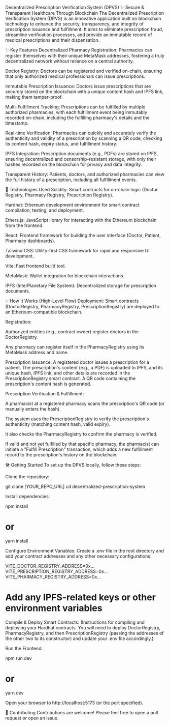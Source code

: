 Decentralized Prescription Verification System (DPVS) ✨
Secure & Transparent Healthcare Through Blockchain
The Decentralized Prescription Verification System (DPVS) is an innovative application built on blockchain technology to enhance the security, transparency, and integrity of prescription issuance and fulfillment. It aims to eliminate prescription fraud, streamline verification processes, and provide an immutable record of medical prescriptions and their dispensation.

✨ Key Features
Decentralized Pharmacy Registration: Pharmacies can register themselves with their unique MetaMask addresses, fostering a truly decentralized network without reliance on a central authority.

Doctor Registry: Doctors can be registered and verified on-chain, ensuring that only authorized medical professionals can issue prescriptions.

Immutable Prescription Issuance: Doctors issue prescriptions that are securely stored on the blockchain with a unique content hash and IPFS link, making them tamper-proof.

Multi-Fulfillment Tracking: Prescriptions can be fulfilled by multiple authorized pharmacies, with each fulfillment event being immutably recorded on-chain, including the fulfilling pharmacy's details and the timestamp.

Real-time Verification: Pharmacies can quickly and accurately verify the authenticity and validity of a prescription by scanning a QR code, checking its content hash, expiry status, and fulfillment history.

IPFS Integration: Prescription documents (e.g., PDFs) are stored on IPFS, ensuring decentralized and censorship-resistant storage, with only their hashes recorded on the blockchain for privacy and data integrity.

Transparent History: Patients, doctors, and authorized pharmacies can view the full history of a prescription, including all fulfillment events.

🚀 Technologies Used
Solidity: Smart contracts for on-chain logic (Doctor Registry, Pharmacy Registry, Prescription Registry).

Hardhat: Ethereum development environment for smart contract compilation, testing, and deployment.

Ethers.js: JavaScript library for interacting with the Ethereum blockchain from the frontend.

React: Frontend framework for building the user interface (Doctor, Patient, Pharmacy dashboards).

Tailwind CSS: Utility-first CSS framework for rapid and responsive UI development.

Vite: Fast frontend build tool.

MetaMask: Wallet integration for blockchain interactions.

IPFS (InterPlanetary File System): Decentralized storage for prescription documents.

💡 How It Works (High-Level Flow)
Deployment: Smart contracts (DoctorRegistry, PharmacyRegistry, PrescriptionRegistry) are deployed to an Ethereum-compatible blockchain.

Registration:

Authorized entities (e.g., contract owner) register doctors in the DoctorRegistry.

Any pharmacy can register itself in the PharmacyRegistry using its MetaMask address and name.

Prescription Issuance: A registered doctor issues a prescription for a patient. The prescription's content (e.g., a PDF) is uploaded to IPFS, and its unique hash, IPFS link, and other details are recorded in the PrescriptionRegistry smart contract. A QR code containing the prescription's content hash is generated.

Prescription Verification & Fulfillment:

A pharmacist at a registered pharmacy scans the prescription's QR code (or manually enters the hash).

The system uses the PrescriptionRegistry to verify the prescription's authenticity (matching content hash, valid expiry).

It also checks the PharmacyRegistry to confirm the pharmacy is verified.

If valid and not yet fulfilled by that specific pharmacy, the pharmacist can initiate a "Fulfill Prescription" transaction, which adds a new fulfillment record to the prescription's history on the blockchain.

🛠️ Getting Started
To set up the DPVS locally, follow these steps:

Clone the repository:

git clone [YOUR_REPO_URL]
cd decentralized-prescription-system

Install dependencies:

npm install
# or
yarn install

Configure Environment Variables:
Create a .env file in the root directory and add your contract addresses and any other necessary configurations:

VITE_DOCTOR_REGISTRY_ADDRESS=0x...
VITE_PRESCRIPTION_REGISTRY_ADDRESS=0x...
VITE_PHARMACY_REGISTRY_ADDRESS=0x...
# Add any IPFS-related keys or other environment variables

Compile & Deploy Smart Contracts:
(Instructions for compiling and deploying your Hardhat contracts. You will need to deploy DoctorRegistry, PharmacyRegistry, and then PrescriptionRegistry (passing the addresses of the other two to its constructor) and update your .env file accordingly.)

Run the Frontend:

npm run dev
# or
yarn dev

Open your browser to http://localhost:5173 (or the port specified).

🤝 Contributing
Contributions are welcome! Please feel free to open a pull request or open an issue.
